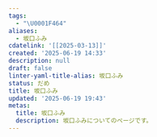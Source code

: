 ```yaml
---
tags:
  - "\U0001F464"
aliases:
  - 坂口ふみ
cdatelink: '[[2025-03-13]]'
created: '2025-06-19 14:33'
description: null
draft: false
linter-yaml-title-alias: 坂口ふみ
status: だめ
title: 坂口ふみ
updated: '2025-06-19 19:43'
metas:
  title: 坂口ふみ
  description: 坂口ふみについてのページです。
---
```


